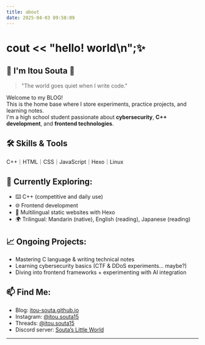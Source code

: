 ```yaml
---
title: about
date: 2025-04-03 09:58:09
---
```

# cout << "hello! world\n";✨
## 🌟 I'm Itou Souta 🌟
> "The world goes quiet when I write code."

Welcome to my BLOG!  
This is the home base where I store experiments, practice projects, and learning notes.  
I'm a high school student passionate about **cybersecurity**, **C++ development**, and **frontend technologies**.

## 🛠️ Skills & Tools

C++｜HTML｜CSS｜JavaScript｜Hexo｜Linux

## 🔧 Currently Exploring:
- ⌨️ C++ (competitive and daily use)
- 🌐 Frontend development
- 🚀 Multilingual static websites with Hexo
- 🌍 Trilingual: Mandarin (native), English (reading), Japanese (reading)

## 📈 Ongoing Projects:
- Mastering C language & writing technical notes  
- Learning cybersecurity basics (CTF & DDoS experiments... maybe?)  
- Diving into frontend frameworks + experimenting with AI integration  

## 📫 Find Me:
- Blog: [itou-souta.github.io](https://itou-souta.github.io)  
- Instagram: [@itou.souta15](https://www.instagram.com/itou.souta15?igsh=b2tuejdlNWRjczI5)  
- Threads: [@itou.souta15](https://www.threads.net/@itou.souta15)  
- Discord server: [Souta’s Little World](https://discord.gg/uAX6h9VmA4)

---
